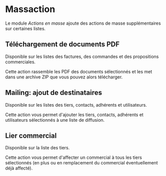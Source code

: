# Massaction

Le module *Actions en masse* ajoute des actions de masse supplémentaires sur
certaines listes.

## Téléchargement de documents PDF
Disponible sur les listes des factures, des commandes et des propositions
commerciales.

Cette action rassemble les PDF des documents sélectionnés et les met dans
une archive ZIP que vous pouvez alors télécharger.

## Mailing: ajout de destinataires
Disponible sur les listes des tiers, contacts, adhérents et utilisateurs.

Cette action vous permet d'ajouter les tiers, contacts, adhérents et
utilisateurs sélectionnés à une liste de diffusion.

## Lier commercial
Disponible sur la liste des tiers.

Cette action vous permet d'affecter un commercial à tous les tiers
sélectionnés (en plus ou en remplacement du commercial éventuellement déjà
affecté).

